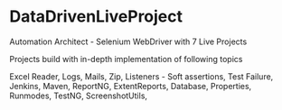 # DataDrivenLiveProject
Automation Architect - Selenium WebDriver with 7 Live Projects

Projects build with in-depth implementation of following topics

Excel Reader,
Logs,
Mails,
Zip,
Listeners - Soft assertions, Test Failure,
Jenkins,
Maven,
ReportNG,
ExtentReports,
Database,
Properties,
Runmodes,
TestNG,
ScreenshotUtils,
